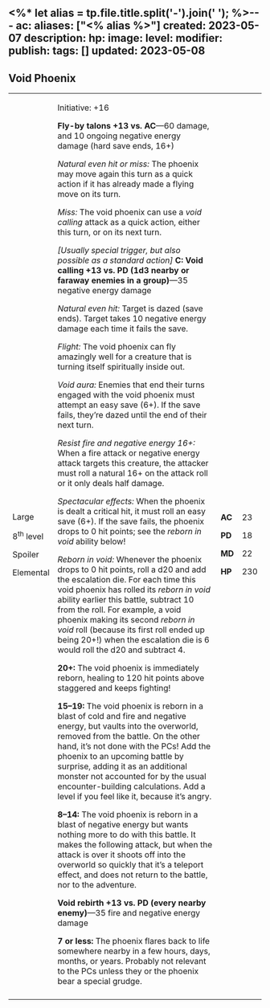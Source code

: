 <%* let alias = tp.file.title.split('-').join(' '); %>---
ac: 
aliases: ["<% alias %>"]
created: 2023-05-07
description: 
hp: 
image: 
level: 
modifier: 
publish: 
tags: []
updated: 2023-05-08
---

## Void Phoenix

<table>
<colgroup>
<col style="width: 16%" />
<col style="width: 71%" />
<col style="width: 5%" />
<col style="width: 6%" />
</colgroup>
<tbody>
<tr class="odd">
<td><p>Large</p>
<p>8<sup>th</sup> level</p>
<p>Spoiler</p>
<p>Elemental</p></td>
<td><p>Initiative: +16</p>
<p><strong>Fly-by talons +13 vs. AC</strong>—60 damage, and 10 ongoing
negative energy damage (hard save ends, 16+)</p>
<p><em>Natural even hit or miss:</em> The phoenix may move again this
turn as a quick action if it has already made a flying move on its
turn.</p>
<p><em>Miss:</em> The void phoenix can use a <em>void calling</em>
attack as a quick action, either this turn, or on its next turn.</p>
<p><em>[Usually special trigger, but also possible as a standard
action]</em> <strong>C: Void calling +13 vs. PD (1d3 nearby or faraway
enemies in a group)</strong>—35 negative energy damage</p>
<p><em>Natural even hit:</em> Target is dazed (save ends). Target takes
10 negative energy damage each time it fails the save.</p>
<p><em>Flight:</em> The void phoenix can fly amazingly well for a
creature that is turning itself spiritually inside out.</p>
<p><em>Void aura:</em> Enemies that end their turns engaged with the
void phoenix must attempt an easy save (6+). If the save fails, they’re
dazed until the end of their next turn.</p>
<p><em>Resist fire and negative energy 16+:</em> When a fire attack or
negative energy attack targets this creature, the attacker must roll a
natural 16+ on the attack roll or it only deals half damage.</p>
<p><em>Spectacular effects:</em> When the phoenix is dealt a critical
hit, it must roll an easy save (6+). If the save fails, the phoenix
drops to 0 hit points; see the <em>reborn in void</em> ability
below!</p>
<p><em>Reborn in void:</em> Whenever the phoenix drops to 0 hit points,
roll a d20 and add the escalation die. For each time this void phoenix
has rolled its <em>reborn in void</em> ability earlier this battle,
subtract 10 from the roll. For example, a void phoenix making its second
<em>reborn in void</em> roll (because its first roll ended up being
20+!) when the escalation die is 6 would roll the d20 and subtract
4.</p>
<p><strong>20+:</strong> The void phoenix is immediately reborn, healing
to 120 hit points above staggered and keeps fighting!</p>
<p><strong>15–19:</strong> The void phoenix is reborn in a blast of cold
and fire and negative energy, but vaults into the overworld, removed
from the battle. On the other hand, it’s not done with the PCs! Add the
phoenix to an upcoming battle by surprise, adding it as an additional
monster not accounted for by the usual encounter-building calculations.
Add a level if you feel like it, because it’s angry.</p>
<p><strong>8–14:</strong> The void phoenix is reborn in a blast of
negative energy but wants nothing more to do with this battle. It makes
the following attack, but when the attack is over it shoots off into the
overworld so quickly that it’s a teleport effect, and does not return to
the battle, nor to the adventure.</p>
<p><strong>Void rebirth +13 vs. PD (every nearby enemy)</strong>—35 fire
and negative energy damage</p>
<p><strong>7 or less:</strong> The phoenix flares back to life somewhere
nearby in a few hours, days, months, or years. Probably not relevant to
the PCs unless they or the phoenix bear a special grudge.</p></td>
<td><p><strong>AC</strong></p>
<p><strong>PD</strong></p>
<p><strong>MD</strong></p>
<p><strong>HP</strong></p></td>
<td><p>23</p>
<p>18</p>
<p>22</p>
<p>230</p></td>
</tr>
<tr class="even">
<td></td>
<td></td>
<td></td>
<td></td>
</tr>
</tbody>
</table>
